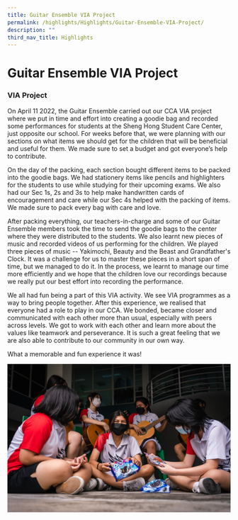 ```yaml
---
title: Guitar Ensemble VIA Project
permalink: /highlights/Highlights/Guitar-Ensemble-VIA-Project/
description: ""
third_nav_title: Highlights
---
```

Guitar Ensemble VIA Project
===========================

### VIA Project


On April 11 2022, the Guitar Ensemble carried out our CCA VIA project where we put in time and effort into creating a goodie bag and recorded some performances for students at the Sheng Hong Student Care Center, just opposite our school. For weeks before that, we were planning with our sections on what items we should get for the children that will be beneficial and useful for them. We made sure to set a budget and got everyone’s help to contribute.

  

On the day of the packing, each section bought different items to be packed into the goodie bags. We had stationery items like pencils and highlighters for the students to use while studying for their upcoming exams. We also had our Sec 1s, 2s and 3s to help make handwritten cards of encouragement and care while our Sec 4s helped with the packing of items. We made sure to pack every bag with care and love.

  

After packing everything, our teachers-in-charge and some of our Guitar Ensemble members took the time to send the goodie bags to the center where they were distributed to the students. We also learnt new pieces of music and recorded videos of us performing for the children. We played three pieces of music -- Yakimochi, Beauty and the Beast and Grandfather's Clock. It was a challenge for us to master these pieces in a short span of time, but we managed to do it. In the process, we learnt to manage our time more efficiently and we hope that the children love our recordings because we really put our best effort into recording the performance.

  

We all had fun being a part of this VIA activity. We see VIA programmes as a way to bring people together. After this experience, we realised that everyone had a role to play in our CCA. We bonded, became closer and communicated with each other more than usual, especially with peers across levels. We got to work with each other and learn more about the values like teamwork and perseverance. It is such a great feeling that we are also able to contribute to our community in our own way.

  

What a memorable and fun experience it was!

![](/images/Guitar%20VIA.jpeg)